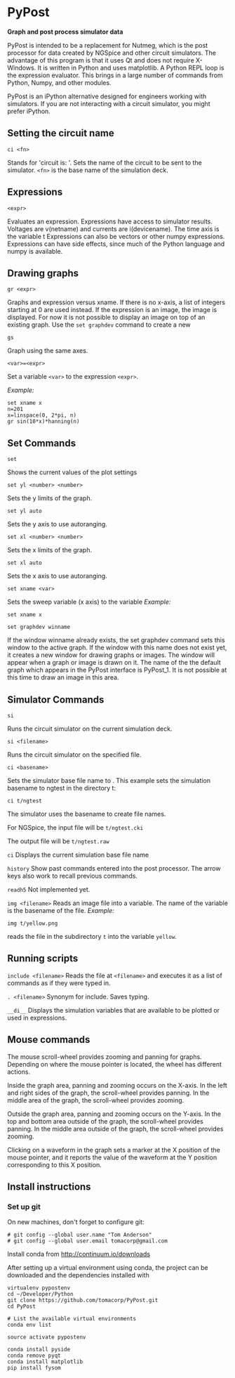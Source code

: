 # PyPost
**Graph and post process simulator data**

PyPost is intended to be a replacement for Nutmeg,
which is the post processor for data created by NGSpice and other circuit simulators.
The advantage of this program is that it uses Qt and does not require X-Windows.
It is written in Python and uses matplotlib.
A Python REPL loop is the expression evaluator.
This brings in a large number of commands from Python, Numpy, and other modules.

PyPost is an iPython alternative designed for engineers working with simulators.
If you are not interacting with a circuit simulator, you might prefer iPython.

## Setting the circuit name

`ci <fn>`

Stands for 'circuit is: '.
Sets the name of the circuit to be sent to the simulator.
`<fn>` is the base name of the simulation deck.

## Expressions

`<expr>`

Evaluates an expression. Expressions have access to simulator results.
Voltages are v(netname) and currents are i(devicename).
The time axis is the variable t
Expressions can also be vectors or other numpy expressions.
Expressions can have side effects, since much of the Python language and numpy is available.

## Drawing graphs

`gr <expr>`

Graphs and expression versus xname. If there is no x-axis, a list of integers starting at 0 are used instead.
If the expression is an image, the image is displayed.
For now it is not possible to display an image on top of an existing graph.
Use the `set graphdev` command to create a new

`gs`

Graph using the same axes.

`<var>=<expr>`

Set a variable `<var>` to the expression `<expr>`.

_Example:_

```
set xname x
n=201
x=linspace(0, 2*pi, n)
gr sin(10*x)*hanning(n)
```

## Set Commands

`set`

Shows the current values of the plot settings

`set yl <number> <number>`

Sets the y limits of the graph.

`set yl auto`

Sets the y axis to use autoranging.

`set xl <number> <number>`

Sets the x limits of the graph.

`set xl auto`

Sets the x axis to use autoranging.

`set xname <var>`

Sets the sweep variable (x axis) to the variable <var>
_Example:_

```
set xname x
```

`set graphdev winname`

If the window winname already exists, the set graphdev command
sets this window to the active graph. If the window with this
name does not exist yet, it creates a new window for drawing graphs
or images. The window will appear when a graph or image is drawn on it.
The name of the the default graph which appears in the PyPost interface
is PyPost_1. It is not possible at this time to draw an image in this
area.

## Simulator Commands

`si`

Runs the circuit simulator on the current simulation deck.

`si <filename>`

Runs the circuit simulator on the specified file.

`ci <basename>`

Sets the simulator base file name to <basename>.
This example sets the simulation basename to ngtest in the directory t:

`ci t/ngtest`

The simulator uses the basename to create file names.

For NGSpice, the input file will be `t/ngtest.cki`

The output file will be `t/ngtest.raw`

`ci`
Displays the current simulation base file name

`history`
Show past commands entered into the post processor.
The arrow keys also work to recall previous commands.

`readh5`
Not implemented yet.

`img <filename>`
Reads an image file into a variable.
The name of the variable is the basename of the file.
_Example:_

```
img t/yellow.png
```
reads the file in the subdirectory `t` into the variable `yellow`.

## Running scripts

`include <filename>`
Reads the file at `<filename>` and executes it as a list of commands as if they were typed in.

`. <filename>`
Synonym for include. Saves typing.

`__di__`
Displays the simulation variables that are available to be plotted or used in expressions.

## Mouse commands

The mouse scroll-wheel provides zooming and panning for graphs.
Depending on where the mouse pointer is located, the wheel has different actions.

Inside the graph area, panning and zooming occurs on the X-axis.
In the left and right sides of the graph, the scroll-wheel provides panning.
In the middle area of the graph, the scroll-wheel provides zooming.

Outside the graph area, panning and zooming occurs on the Y-axis.
In the top and bottom area outside of the graph, the scroll-wheel provides panning.
In the middle area outside of the graph, the scroll-wheel provides zooming.

Clicking on a waveform in the graph sets a marker at the X position of the mouse pointer,
and it reports the value of the waveform at the Y position corresponding to this X position.

## Install instructions

### Set up git
On new machines, don't forget to configure git:

```
# git config --global user.name "Tom Anderson"
# git config --global user.email tomacorp@gmail.com
```

Install conda from http://continuum.io/downloads

After setting up a virtual environment using conda,
the project can be downloaded and the dependencies installed with

```
virtualenv pypostenv
cd ~/Developer/Python
git clone https://github.com/tomacorp/PyPost.git
cd PyPost

# List the available virtual environments
conda env list

source activate pypostenv

conda install pyside
conda remove pyqt
conda install matplotlib
pip install fysom
```
